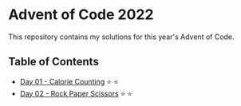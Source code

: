 # Advent of Code 2022

This repository contains my solutions for this year's Advent of Code.

## Table of Contents

* [Day 01 - Calorie Counting](day-01-calorie-counting/src/main/java/com/michaelburgstaller/adventofcode/caloriecounting/CalorieCounting.java) ⭐ ⭐
* [Day 02 - Rock Paper Scissors](day-02-rock-paper-scissors/src/main/java/com/michaelburgstaller/adventofcode/rockpaperscissors/RockPaperScissors.java) ⭐ ⭐
